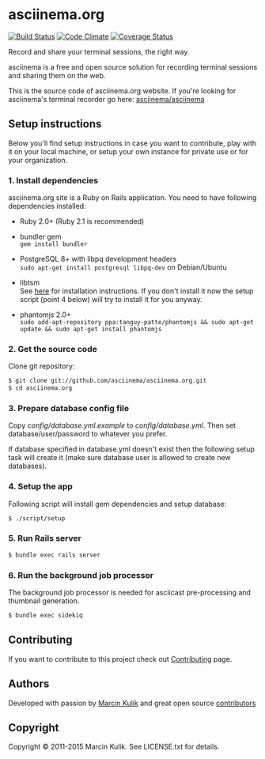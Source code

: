 # asciinema.org

[![Build Status](https://travis-ci.org/asciinema/asciinema.org.svg?branch=master)](https://travis-ci.org/asciinema/asciinema.org)
[![Code Climate](https://codeclimate.com/github/asciinema/asciinema.org/badges/gpa.svg)](https://codeclimate.com/github/asciinema/asciinema.org)
[![Coverage Status](https://coveralls.io/repos/asciinema/asciinema.org/badge.svg)](https://coveralls.io/r/asciinema/asciinema.org)

Record and share your terminal sessions, the right way.

asciinema is a free and open source solution for recording terminal sessions
and sharing them on the web.

This is the source code of asciinema.org website. If you're looking for
asciinema's terminal recorder go here:
[asciinema/asciinema](https://github.com/asciinema/asciinema)

## Setup instructions

Below you'll find setup instructions in case you want to contribute, play with
it on your local machine, or setup your own instance for private use or for
your organization.

### 1. Install dependencies

asciinema.org site is a Ruby on Rails application. You need to have following
dependencies installed:

* Ruby 2.0+ (Ruby 2.1 is recommended)

* bundler gem  
  `gem install bundler`

* PostgreSQL 8+ with libpq development headers  
  `sudo apt-get install postgresql libpq-dev` on Debian/Ubuntu

* libtsm  
  See [here](http://cgit.freedesktop.org/~dvdhrm/libtsm/tree/README) for installation instructions.
  If you don't install it now the setup script (point 4 below) will try to
  install it for you anyway.

* phantomjs 2.0+  
  `sudo add-apt-repository ppa:tanguy-patte/phantomjs && sudo apt-get update && sudo apt-get install phantomjs`

### 2. Get the source code

Clone git repository:

```bash
$ git clone git://github.com/asciinema/asciinema.org.git
$ cd asciinema.org
```

### 3. Prepare database config file

Copy *config/database.yml.example* to *config/database.yml*. Then set
database/user/password to whatever you prefer.

If database specified in database.yml doesn't exist then the following setup
task will create it (make sure database user is allowed to create new
databases).

### 4. Setup the app

Following script will install gem dependencies and setup database:

```bash
$ ./script/setup
```

### 5. Run Rails server

```bash
$ bundle exec rails server
```

### 6. Run the background job processor

The background job processor is needed for asciicast pre-processing and
thumbnail generation.

```bash
$ bundle exec sidekiq
```

## Contributing

If you want to contribute to this project check out
[Contributing](http://asciinema.org/contributing) page.

## Authors

Developed with passion by [Marcin Kulik](http://ku1ik.com) and great open
source [contributors](https://github.com/asciinema/asciinema.org/contributors)

## Copyright

Copyright &copy; 2011-2015 Marcin Kulik. See LICENSE.txt for details.

